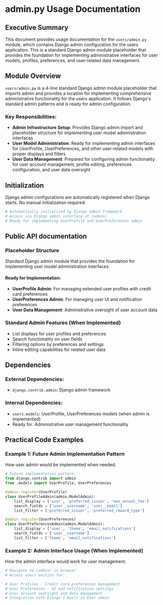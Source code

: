 # admin.py Usage Documentation

## Executive Summary
This document provides usage documentation for the `users/admin.py` module, which contains Django admin configuration for the users application. This is a standard Django admin module placeholder that provides the foundation for implementing administrative interfaces for user models, profiles, preferences, and user-related data management.

## Module Overview
`users/admin.py` is a 4-line standard Django admin module placeholder that imports admin and provides a location for implementing comprehensive administrative functionality for the users application. It follows Django's standard admin patterns and is ready for admin configuration.

### Key Responsibilities:
- **Admin Infrastructure Setup**: Provides Django admin import and placeholder structure for implementing user model administration interfaces
- **User Model Administration**: Ready for implementing admin interfaces for UserProfile, UserPreferences, and other user-related models with proper displays and filters  
- **User Data Management**: Prepared for configuring admin functionality for user account management, profile editing, preferences configuration, and user data oversight

## Initialization
Django admin configurations are automatically registered when Django starts. No manual initialization required.

```python
# Automatically initialized by Django admin framework
# Access via Django admin interface at /admin/
# Ready for implementing UserProfile and UserPreferences admin
```

## Public API documentation

### Placeholder Structure
Standard Django admin module that provides the foundation for implementing user model administration interfaces.

#### Ready for Implementation:
- **UserProfile Admin**: For managing extended user profiles with credit card preferences
- **UserPreferences Admin**: For managing user UI and notification preferences
- **User Data Management**: Administrative oversight of user account data

### Standard Admin Features (When Implemented)
- List displays for user profiles and preferences
- Search functionality on user fields
- Filtering options by preferences and settings
- Inline editing capabilities for related user data

## Dependencies
### External Dependencies:
- `django.contrib.admin`: Django admin framework

### Internal Dependencies:
- `users.models`: UserProfile, UserPreferences models (when admin is implemented)
- Ready for: Administrative user management functionality

## Practical Code Examples

### Example 1: Future Admin Implementation Pattern
How user admin would be implemented when needed.

```python
# Future implementation pattern:
from django.contrib import admin
from .models import UserProfile, UserPreferences

@admin.register(UserProfile)
class UserProfileAdmin(admin.ModelAdmin):
    list_display = ['user', 'preferred_issuer', 'max_annual_fee']
    search_fields = ['user__username', 'user__email']
    list_filter = ['preferred_issuer', 'preferred_reward_type']

@admin.register(UserPreferences)
class UserPreferencesAdmin(admin.ModelAdmin):
    list_display = ['user', 'theme', 'email_notifications']
    search_fields = ['user__username']
    list_filter = ['theme', 'email_notifications']
```

### Example 2: Admin Interface Usage (When Implemented)
How the admin interface would work for user management.

```python
# Navigate to /admin/ in browser
# Access users section for:

# User Profiles - Credit card preferences management
# User Preferences - UI and notification settings
# User account oversight and data management
# Integration with Django's built-in User admin
```
